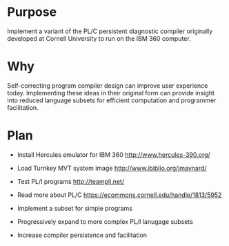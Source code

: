 # Purpose

Implement a variant of the PL/C persistent diagnostic compiler originally developed at Cornell University to run on the IBM 360 computer.

# Why

Self-correcting program compiler design can improve user experience today.
Implementing these ideas in their original form can provide insight into reduced language subsets for efficient computation and programmer facilitation.

# Plan

- Install Hercules emulator for IBM 360 http://www.hercules-390.org/

- Load Turnkey MVT system image http://www.ibiblio.org/jmaynard/

- Test PL/I programs http://teampli.net/

- Read more about PL/C https://ecommons.cornell.edu/handle/1813/5952

- Implement a subset for simple programs

- Progressively expand to more complex PL/I lanugage subsets

- Increase compiler persistence and facilitation

